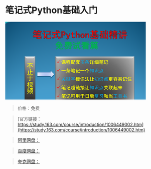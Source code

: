 # 笔记式Python基础入门

![img](../../../assets/study163/free/cf524a4d141f4c4dae481e9f8d7f3f47.bmp)

> 价格：免费

> [官方链接：https://study.163.com/course/introduction/1006449002.htm](https://study.163.com/course/introduction/1006449002.htm)

> [阿里网盘：]()

> [百度网盘：]()

> [夸克网盘：]()
